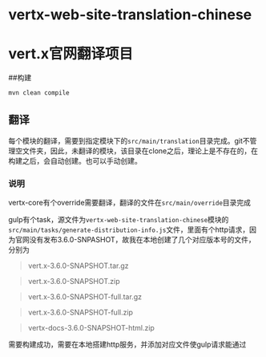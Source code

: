 # vertx-web-site-translation-chinese

# vert.x官网翻译项目 

##构建

```bash
mvn clean compile
```



## 翻译

每个模块的翻译，需要到指定模块下的`src/main/translation`目录完成。git不管理空文件夹，因此，未翻译的模块，该目录在clone之后，理论上是不存在的，在构建之后，会自动创建。也可以手动创建。

### 说明

vertx-core有个override需要翻译，翻译的文件在`src/main/override`目录完成

gulp有个task，源文件为`vertx-web-site-translation-chinese`模块的`src/main/tasks/generate-distribution-info.js`文件，里面有个http请求，因为官网没有发布3.6.0-SNPASHOT，故我在本地创建了几个对应版本号的文件，分别为
>vert.x-3.6.0-SNAPSHOT.tar.gz

>vert.x-3.6.0-SNAPSHOT.zip

>vert.x-3.6.0-SNAPSHOT-full.tar.gz

>vert.x-3.6.0-SNAPSHOT-full.zip

>vertx-docs-3.6.0-SNAPSHOT-html.zip

需要构建成功，需要在本地搭建http服务，并添加对应文件使gulp请求能通过

